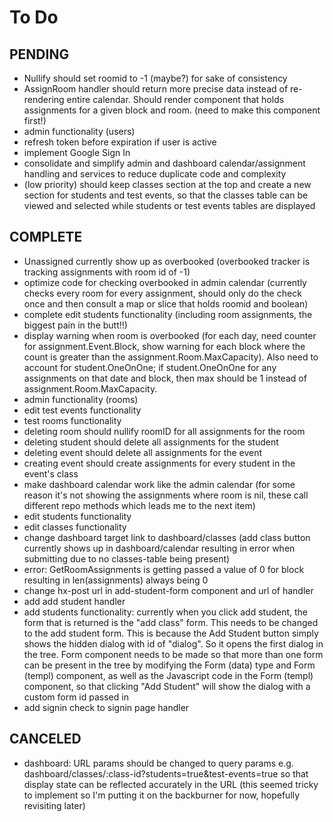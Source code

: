 # To Do

## PENDING

- Nullify should set roomid to -1 (maybe?) for sake of consistency
- AssignRoom handler should return more precise data instead of re-rendering entire calendar. Should render component that holds assignments for a given block and room. (need to make this component first!)
- admin functionality (users)
- refresh token before expiration if user is active
- implement Google Sign In
- consolidate and simplify admin and dashboard calendar/assignment handling and services to reduce duplicate code and complexity
- (low priority) should keep classes section at the top and create a new section for students and test events, so that the classes table can be viewed and selected while students or test events tables are displayed

## COMPLETE

- Unassigned currently show up as overbooked (overbooked tracker is tracking assignments with room id of -1)
- optimize code for checking overbooked in admin calendar (currently checks every room for every assignment, should only do the check once and then consult a map or slice that holds roomid and boolean)
- complete edit students functionality (including room assignments, the biggest pain in the butt!!)
- display warning when room is overbooked (for each day, need counter for assignment.Event.Block, show warning for each block where the count is greater than the assignment.Room.MaxCapacity). Also need to account for student.OneOnOne; if student.OneOnOne for any assignments on that date and block, then max should be 1 instead of assignment.Room.MaxCapacity.
- admin functionality (rooms)
- edit test events functionality
- test rooms functionality
- deleting room should nullify roomID for all assignments for the room
- deleting student should delete all assignments for the student
- deleting event should delete all assignments for the event
- creating event should create assignments for every student in the event's class
- make dashboard calendar work like the admin calendar (for some reason it's not showing the assignments where room is nil, these call different repo methods which leads me to the next item)
- edit students functionality
- edit classes functionality
- change dashboard target link to dashboard/classes (add class button currently shows up in dashboard/calendar resulting in error when submitting due to no classes-table being present)
- error: GetRoomAssignments is getting passed a value of 0 for block resulting in len(assignments) always being 0
- change hx-post url in add-student-form component and url of handler
- add add student handler
- add students functionality: currently when you click add student, the form that is returned is the "add class" form. This needs to be changed to the add student form. This is because the Add Student button simply shows the hidden dialog with id of "dialog". So it opens the first dialog in the tree. Form component needs to be made so that more than one form can be present in the tree by modifying the Form (data) type and Form (templ) component, as well as the Javascript code in the Form (templ) component, so that clicking "Add Student" will show the dialog with a custom form id passed in  
- add signin check to signin page handler

## CANCELED

- dashboard: URL params should be changed to query params e.g. dashboard/classes/:class-id?students=true&test-events=true so that display state can be reflected accurately in the URL (this seemed tricky to implement so I'm putting it on the backburner for now, hopefully revisiting later)
